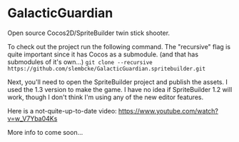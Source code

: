 GalacticGuardian
================

Open source Cocos2D/SpriteBuilder twin stick shooter.

To check out the project run the following command. The "recursive" flag is quite important since it has Cocos as a submodule. (and that has submodules of it's own...)
`git clone --recursive https://github.com/slembcke/GalacticGuardian.spritebuilder.git`

Next, you'll need to open the SpriteBuilder project and publish the assets. I used the 1.3 version to make the game. I have no idea if SpriteBuilder 1.2 will work, though I don't think I'm using any of the new editor features.

Here is a not-quite-up-to-date video:
https://www.youtube.com/watch?v=w_V7Yba04Ks

More info to come soon...
